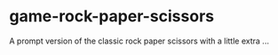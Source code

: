 # game-rock-paper-scissors
A prompt version of the classic rock paper scissors with a little extra ...
